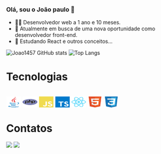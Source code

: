 ### Olá, sou o João paulo 👋

- 🧑‍💼 Desenvolvedor web a 1 ano e 10 meses.
- 🔭 Atualmente em busca de uma nova oportunidade como desenvolvedor front-end.
- 🌱 Estudando React e outros conceitos...


![Joao1457 GitHub stats](https://github-readme-stats.vercel.app/api?username=Joao1457&show_icons=true&theme=tokyonight)
![Top Langs](https://github-readme-stats.vercel.app/api/top-langs/?username=Joao1457&layout=compact&theme=tokyonight)

<h1>Tecnologias</h1>
<div style="display: inline_block"><br>
  <img align="center" alt="Joao-java" height="30" width="40" src="https://raw.githubusercontent.com/devicons/devicon/master/icons/java/java-original.svg">
  <img align="center" alt="Joao-PHP" height="30" width="40" src="https://raw.githubusercontent.com/devicons/devicon/master/icons/php/php-original.svg">
  <img align="center" alt="Joao-Js" height="30" width="40" src="https://raw.githubusercontent.com/devicons/devicon/master/icons/javascript/javascript-plain.svg">
  <img align="center" alt="Joao-Ts" height="30" width="40" src="https://raw.githubusercontent.com/devicons/devicon/master/icons/typescript/typescript-plain.svg">
  <img align="center" alt="Joao-React" height="30" width="40" src="https://raw.githubusercontent.com/devicons/devicon/master/icons/react/react-original.svg">
  <img align="center" alt="Joao-HTML" height="30" width="40" src="https://raw.githubusercontent.com/devicons/devicon/master/icons/html5/html5-original.svg">
  <img align="center" alt="Joao-CSS" height="30" width="40" src="https://raw.githubusercontent.com/devicons/devicon/master/icons/css3/css3-original.svg">  
</div>
  
  ##

 <h1>Contatos</h1>
<div> 
  <a href = "mailto:joaopaulo.marques99@gmail.com"><img src="https://img.shields.io/badge/-Gmail-%23333?style=for-the-badge&logo=gmail&logoColor=white" target="_blank"></a>
  <a href="https://www.linkedin.com/in/joao-paulo-marques-da-silva-b7656418b/" target="_blank"><img src="https://img.shields.io/badge/-LinkedIn-%230077B5?style=for-the-badge&logo=linkedin&logoColor=white" target="_blank"></a>
</div>
